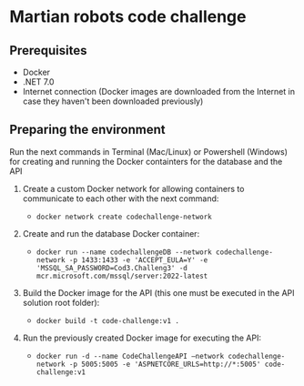 # Martian robots code challenge

## Prerequisites
- Docker
- .NET 7.0
- Internet connection (Docker images are downloaded from the Internet in case they haven't been downloaded previously)

## Preparing the environment

Run the next commands in Terminal (Mac/Linux) or Powershell (Windows) for creating and running the Docker containters for the database and the API

1. Create a custom Docker network for allowing containers to communicate to each other with the next command: 

   - `docker network create codechallenge-network`

2. Create and run the database Docker container:
   
   - `docker run --name codechallengeDB --network codechallenge-network -p 1433:1433 -e 'ACCEPT_EULA=Y' -e 'MSSQL_SA_PASSWORD=Cod3.Challeng3' -d mcr.microsoft.com/mssql/server:2022-latest`

3. Build the Docker image for the API (this one must be executed in the API solution root folder): 

   - `docker build -t code-challenge:v1 .`

4. Run the previously created Docker image for executing the API: 

   - `docker run -d --name CodeChallengeAPI —network codechallenge-network -p 5005:5005 -e 'ASPNETCORE_URLS=http://*:5005' code-challenge:v1`